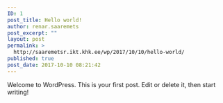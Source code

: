 ```yaml
---
ID: 1
post_title: Hello world!
author: renar.saaremets
post_excerpt: ""
layout: post
permalink: >
  http://saaremetsr.ikt.khk.ee/wp/2017/10/10/hello-world/
published: true
post_date: 2017-10-10 08:21:42
---
```

Welcome to WordPress. This is your first post. Edit or delete it, then start writing!